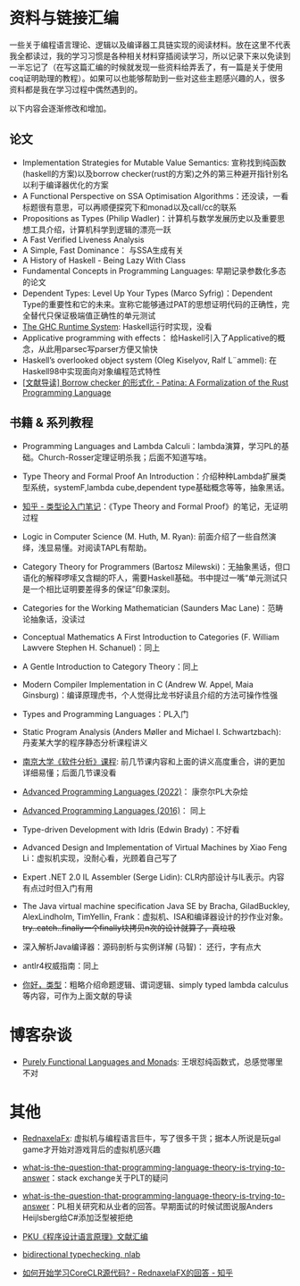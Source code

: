 # 资料与链接汇编

一些关于编程语言理论、逻辑以及编译器工具链实现的阅读材料。放在这里不代表我全都读过，我的学习习惯是各种相关材料穿插阅读学习，所以记录下来以免读到一半忘记了（在写这篇汇编的时候就发现一些资料给弄丢了，有一篇是关于使用coq证明助理的教程）。如果可以也能够帮助到一些对这些主题感兴趣的人，很多资料都是我在学习过程中偶然遇到的。

以下内容会逐渐修改和增加。

## 论文

- Implementation Strategies for Mutable Value Semantics: 宣称找到纯函数(haskell的方案)以及borrow checker(rust的方案)之外的第三种避开指针别名以利于编译器优化的方案
- A Functional Perspective on SSA Optimisation Algorithms：还没读，一看标题很有意思，可以再顺便探究下和monad以及call/cc的联系
- Propositions as Types (Philip Wadler)：计算机与数学发展历史以及重要思想工具介绍，计算机科学到逻辑的漂亮一跃
- A Fast Verified Liveness Analysis
- A Simple, Fast Dominance： 与SSA生成有关
- A History of Haskell - Being Lazy With Class
- Fundamental Concepts in Programming Languages: 早期记录参数化多态的论文
- Dependent Types: Level Up Your Types (Marco Syfrig)：Dependent Type的重要性和它的未来。宣称它能够通过PAT的思想证明代码的正确性，完全替代只保证极端值正确性的单元测试
- [The GHC Runtime System](https://www.google.com.hk/url?sa=t&rct=j&q=&esrc=s&source=web&cd=&cad=rja&uact=8&ved=2ahUKEwjG4KirtrH8AhX2FLcAHRpiAXYQFnoECAsQAQ&url=http%3A%2F%2Fezyang.com%2Fjfp-ghc-rts-draft.pdf&usg=AOvVaw1iTzx7FYymZoQlCS5Ku5lz): Haskell运行时实现，没看
- Applicative programming with effects： 给Haskell引入了Applicative的概念，从此用parsec写parser方便又愉快
- Haskell’s overlooked object system (Oleg Kiselyov, Ralf L¨ammel): 在Haskell98中实现面向对象编程范式特性
- [[文献导读] Borrow checker 的形式化 - Patina: A Formalization of the Rust Programming Language](https://zhuanlan.zhihu.com/p/23603637)

## 书籍 & 系列教程

- Programming Languages and Lambda Calculi：lambda演算，学习PL的基础。Church-Rosser定理证明杀我；后面不知道写啥。
- Type Theory and Formal Proof An Introduction：介绍种种Lambda扩展类型系统，systemF,lambda cube,dependent type基础概念等等，抽象黑话。
- [知乎 - 类型论入门笔记](https://zhuanlan.zhihu.com/p/112024185)：《Type Theory and Formal Proof》的笔记，无证明过程
- Logic in Computer Science (M. Huth, M. Ryan): 前面介绍了一些自然演绎，浅显易懂。对阅读TAPL有帮助。
- Category Theory for Programmers (Bartosz Milewski)：无抽象黑话，但口语化的解释啰嗦又含糊的吓人，需要Haskell基础。书中提过一嘴“单元测试只是一个相比证明要差得多的保证”印象深刻。
- Categories for the Working Mathematician (Saunders Mac Lane)：范畴论抽象话，没读过
- Conceptual Mathematics A First Introduction to Categories (F. William Lawvere Stephen H. Schanuel)：同上
- A Gentle Introduction to Category Theory：同上
- Modern Compiler Implementation in C (Andrew W. Appel,  Maia Ginsburg)：编译原理虎书，个人觉得比龙书好读且介绍的方法可操作性强
- Types and Programming Languages：PL入门
- Static Program Analysis (Anders Møller and Michael I. Schwartzbach): 丹麦某大学的程序静态分析课程讲义
- [南京大学《软件分析》课程](https://www.bilibili.com/video/BV1b7411K7P4/?spm_id_from=333.337.search-card.all.click): 前几节课内容和上面的讲义高度重合，讲的更加详细易懂；后面几节课没看

- [Advanced Programming Languages (2022)](https://www.cs.cornell.edu/courses/cs6110/2022sp/)： 康奈尔PL大杂烩

- [Advanced Programming Languages (2016)](https://www.cs.cornell.edu/courses/cs6110/2017sp/schedule.html)： 同上

- Type-driven Development with Idris (Edwin Brady)：不好看
- Advanced Design and Implementation of Virtual Machines by Xiao Feng Li：虚拟机实现，没耐心看，光顾着自己写了
- Expert .NET 2.0 IL Assembler (Serge Lidin): CLR内部设计与IL表示。内容有点过时但入门有用
- The Java virtual machine specification Java SE by Bracha, GiladBuckley, AlexLindholm, TimYellin, Frank：虚拟机、ISA和编译器设计的抄作业对象。~~try..catch..finally一个finally块拷贝n次的设计就算了，真垃圾~~
- 深入解析Java编译器：源码剖析与实例详解 (马智)： 还行，字有点大
- antlr4权威指南：同上
- [你好，类型](https://zhuanlan.zhihu.com/p/34669807)：粗略介绍命题逻辑、谓词逻辑、simply typed lambda calculus等内容，可作为上面文献的导读

# 博客杂谈

- [Purely Functional Languages and Monads](https://yinwang0.substack.com/p/pure-fp-and-monads): 王垠怼纯函数式，总感觉哪里不对

# 其他

- [RednaxelaFx](https://www.zhihu.com/people/rednaxelafx): 虚拟机与编程语言巨牛，写了很多干货；据本人所说是玩gal game才开始对游戏背后的虚拟机感兴趣

- [what-is-the-question-that-programming-language-theory-is-trying-to-answer](https://cstheory.stackexchange.com/questions/42724/what-is-the-question-that-programming-language-theory-is-trying-to-answer)：stack exchange关于PLT的疑问

- [what-is-the-question-that-programming-language-theory-is-trying-to-answer](https://cstheory.stackexchange.com/a/42728)：PL相关研究和从业者的回答。早期面试的时候试图说服Anders Heijlsberg给C#添加泛型被拒绝

- [PKU《程序设计语言原理》文献汇编](https://www.math.pku.edu.cn/teachers/qiuzy/plan/lits/index.htm)

- [bidirectional typechecking, nlab](https://ncatlab.org/nlab/show/bidirectional+typechecking)

- [如何开始学习CoreCLR源代码? - RednaxelaFX的回答 - 知乎](https://www.zhihu.com/question/28554410/answer/41486461)